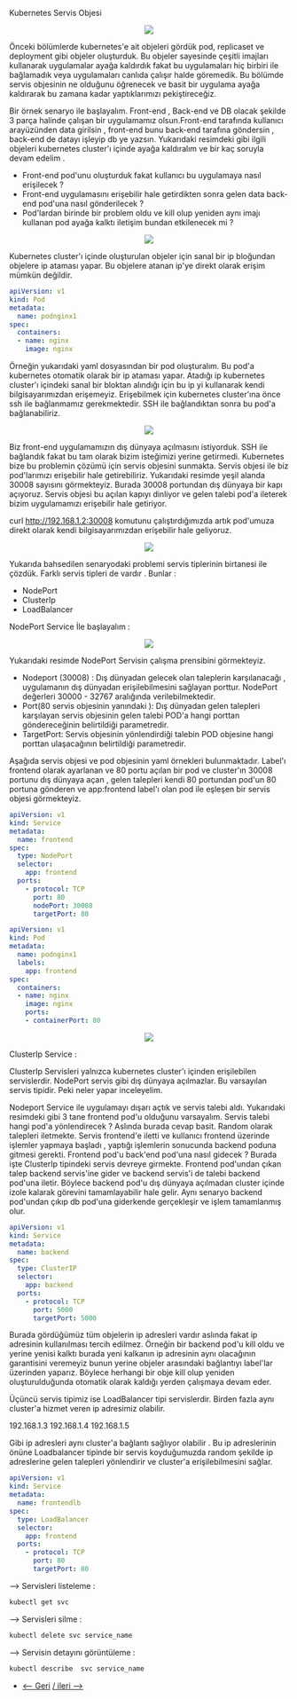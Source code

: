 Kubernetes Servis Objesi 

<p align="center">
  <img src="https://user-images.githubusercontent.com/38957716/136458267-948bbf01-8fdc-410f-8e89-2ddaa02cba85.png"/>
</p>

Önceki bölümlerde kubernetes'e ait objeleri gördük pod, replicaset ve deployment gibi objeler oluşturduk. Bu objeler sayesinde çeşitli imajları kullanarak uygulamalar ayağa kaldırdık fakat bu uygulamaları hiç birbiri ile bağlamadık veya uygulamaları canlıda çalışır halde göremedik. Bu bölümde servis objesinin ne olduğunu öğrenecek ve basit bir uygulama ayağa kaldırarak bu zamana kadar yaptıklarımızı pekiştireceğiz. 

Bir örnek senaryo ile başlayalım. Front-end , Back-end ve DB olacak şekilde 3 parça halinde çalışan bir uygulamamız olsun.Front-end tarafında kullanıcı arayüzünden data girilsin  , front-end bunu back-end tarafına göndersin , back-end de datayı işleyip db ye yazsın.  Yukarıdaki resimdeki gibi ilgili objeleri kubernetes cluster'ı içinde ayağa kaldıralım ve bir kaç soruyla devam edelim .

-   Front-end pod'unu oluşturduk  fakat kullanıcı bu uygulamaya nasıl erişilecek ? 
-   Front-end uygulamasını erişebilir hale getirdikten sonra gelen data back-end pod'una nasıl gönderilecek ? 
-  Pod'lardan birinde bir problem oldu ve kill olup yeniden aynı imajı kullanan pod ayağa kalktı iletişim bundan etkilenecek mi ? 

<p align="center">
  <img src="https://user-images.githubusercontent.com/38957716/136466330-c22a4199-fe07-40b6-8ba0-c187f860c8a0.png"/>
</p>


Kubernetes  cluster'ı içinde oluşturulan objeler için sanal bir ip bloğundan objelere ip ataması yapar.  Bu objelere atanan ip'ye direkt olarak erişim mümkün değildir.

```yaml
apiVersion: v1
kind: Pod
metadata:
  name: podnginx1
spec:
  containers:
  - name: nginx
    image: nginx
```
Örneğin yukarıdaki yaml dosyasından bir pod oluşturalım. Bu pod'a kubernetes otomatik olarak bir ip ataması yapar.  Atadığı ip kubernetes cluster'ı içindeki sanal bir bloktan alındığı için  bu ip yi kullanarak kendi bilgisayarımızdan erişemeyiz. Erişebilmek için kubernetes cluster'ına önce ssh ile bağlanmamız gerekmektedir. SSH ile bağlandıktan sonra bu pod'a bağlanabiliriz. 

<p align="center">
  <img src="https://user-images.githubusercontent.com/38957716/136467710-b8d18170-af13-4389-bd96-2965fc345ecc.png"/>
</p>

Biz front-end uygulamamızın dış dünyaya açılmasını istiyorduk. SSH ile bağlandık fakat bu tam olarak bizim isteğimizi yerine getirmedi. 
Kubernetes bize bu problemin çözümü için servis objesini sunmakta. Servis objesi ile biz pod'larımızı erişebilir hale getirebiliriz. Yukarıdaki resimde yeşil alanda  30008 sayısını görmekteyiz. Burada 30008 portundan dış dünyaya bir kapı açıyoruz. Servis objesi bu açılan kapıyı dinliyor ve gelen talebi pod'a ileterek bizim uygulamamızı erişebilir hale getiriyor.

curl http://192.168.1.2:30008 komutunu çalıştırdığımızda artık pod'umuza direkt olarak kendi bilgisayarımızdan erişebilir hale geliyoruz. 
<p align="center">
  <img src="https://user-images.githubusercontent.com/38957716/136468624-3658d816-d2b0-478f-a120-e9cadfed3923.png"/>
</p>

Yukarıda bahsedilen senaryodaki problemi servis tiplerinin birtanesi ile çözdük. Farklı servis tipleri de vardır . Bunlar : 
- NodePort
- ClusterIp
- LoadBalancer

NodePort Service İle başlayalım  : 
<p align="center">
  <img src="https://user-images.githubusercontent.com/38957716/136469091-6eb0e346-964f-4bfd-b7c4-7a5159de9b9c.png"/>
</p>

Yukarıdaki resimde NodePort Servisin çalışma prensibini görmekteyiz. 
- Nodeport (30008) : Dış dünyadan gelecek olan taleplerin karşılanacağı , uygulamanın dış dünyadan erişilebilmesini sağlayan porttur. NodePort değerleri 30000 - 32767 aralığında verilebilmektedir.
- Port(80 servis objesinin yanındaki ): Dış dünyadan gelen talepleri karşılayan servis objesinin gelen talebi POD'a hangi porttan göndereceğinin belirtildiği parametredir.
- TargetPort: Servis objesinin yönlendirdiği talebin POD objesine hangi porttan ulaşacağının belirtildiği parametredir. 

Aşağıda servis objesi ve pod objesinin yaml örnekleri bulunmaktadır. Label'ı frontend olarak ayarlanan ve 80 portu açılan bir pod ve cluster'ın 30008 portunu dış dünyaya açan , gelen talepleri kendi 80 portundan pod'un 80 portuna gönderen ve app:frontend label'ı olan pod ile eşleşen bir servis objesi görmekteyiz. 
```yaml
apiVersion: v1
kind: Service
metadata:
  name: frontend
spec:
  type: NodePort
  selector:
    app: frontend
  ports:
    - protocol: TCP
      port: 80
      nodePort: 30008
      targetPort: 80
```
```yaml
apiVersion: v1
kind: Pod
metadata:
  name: podnginx1
  labels:
    app: frontend
spec:
  containers:
  - name: nginx
    image: nginx
    ports:
    - containerPort: 80
```
<p align="center">
  <img src="https://user-images.githubusercontent.com/38957716/136471202-7f4185cf-4b44-4108-8e28-d7e988a4136d.png"/>
</p>


ClusterIp Service : 

ClusterIp Servisleri yalnızca kubernetes cluster'ı içinden erişilebilen servislerdir. NodePort servis gibi dış dünyaya açılmazlar. Bu varsayılan servis tipidir. Peki neler yapar inceleyelim.


Nodeport Service ile uygulamayı dışarı açtık ve servis talebi aldı. Yukarıdaki resimdeki gibi 3 tane frontend pod'u olduğunu varsayalım. Servis talebi hangi pod'a yönlendirecek ? Aslında burada cevap basit. Random olarak talepleri iletmekte. Servis frontend'e iletti ve kullanıcı frontend üzerinde işlemler yapmaya başladı , yaptığı işlemlerin sonucunda backend poduna gitmesi gerekti. Frontend pod'u back'end pod'una nasıl gidecek ? Burada işte ClusterIp tipindeki servis devreye girmekte. Frontend pod'undan çıkan talep backend servis'ine gider ve backend servis'i de talebi backend pod'una iletir. Böylece backend pod'u dış dünyaya açılmadan cluster içinde izole kalarak görevini tamamlayabilir hale gelir. Aynı senaryo backend pod'undan çıkıp db pod'una giderkende gerçekleşir ve işlem tamamlanmış olur. 
```yaml
apiVersion: v1
kind: Service
metadata:
  name: backend
spec:
  type: ClusterIP
  selector:
    app: backend
  ports:
    - protocol: TCP
      port: 5000
      targetPort: 5000
```
Burada gördüğümüz tüm objelerin ip adresleri vardır aslında fakat ip adresinin kullanılması tercih edilmez. Örneğin bir backend pod'u kill oldu ve yerine yenisi kalktı burada yeni kalkanın ip adresinin aynı olacağının garantisini veremeyiz bunun yerine objeler arasındaki bağlantıyı label'lar üzerinden yaparız. Böylece herhangi bir obje kill olup yeniden oluşturulduğunda otomatik olarak kaldığı yerden çalışmaya devam eder.


Üçüncü servis tipimiz ise LoadBalancer tipi servislerdir. Birden fazla aynı cluster'a hizmet veren ip adresimiz olabilir.

192.168.1.3 
192.168.1.4
192.168.1.5

Gibi ip adresleri aynı cluster'a bağlantı sağlıyor olabilir .  Bu ip adreslerinin önüne Loadbalancer tipinde bir servis koyduğumuzda random şekilde ip adreslerine gelen talepleri yönlendirir ve cluster'a erişilebilmesini sağlar. 

```yaml
apiVersion: v1
kind: Service
metadata:
  name: frontendlb
spec:
  type: LoadBalancer
  selector:
    app: frontend
  ports:
    - protocol: TCP
      port: 80
      targetPort: 80
```

--> Servisleri listeleme :
```bash
kubectl get svc
```
--> Servisleri silme :
```bash
kubectl delete svc service_name
```

--> Servisin detayını görüntüleme :
```bash
kubectl describe  svc service_name
```

* [<-- Geri](https://github.com/enespekdas/kubernetes/tree/master/Namespace) [/ ileri -->  ](https://github.com/enespekdas/kubernetes) 